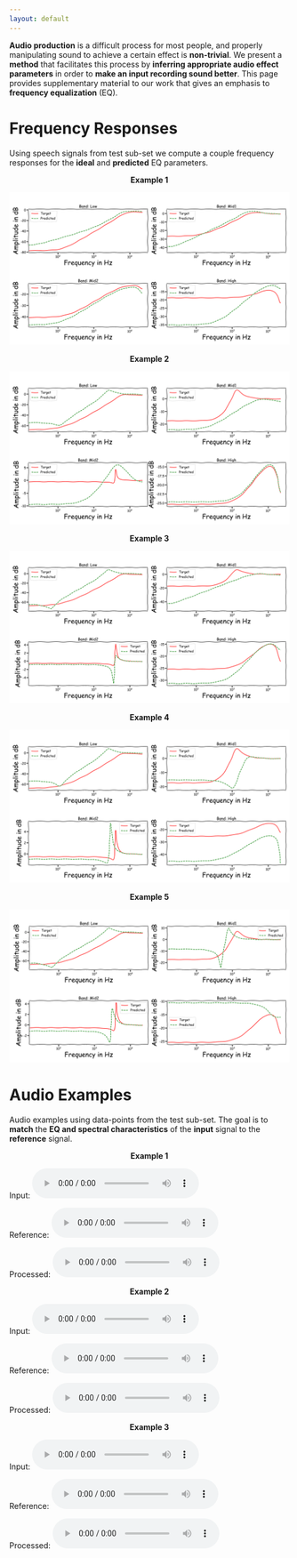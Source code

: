 ```yaml
---
layout: default
---
```

**Audio production** is a difficult process for most people, and properly manipulating sound to achieve a certain effect is **non-trivial**. We present a **method** that facilitates this process by **inferring appropriate audio effect parameters** in order to **make an input recording sound better**. This page provides supplementary material to our work that gives an emphasis to **frequency equalization** (EQ).

# Frequency Responses
Using speech signals from test sub-set we compute a couple frequency responses for the **ideal** and **predicted** EQ parameters.


<p align="center"> <b>Example 1</b></p>

![Example 1](https://raw.githubusercontent.com/Js-Mim/sp-demo/master/figures/f_r_a.png)

<p align="center"> <b>Example 2</b></p>                                        

![Example 2](https://raw.githubusercontent.com/Js-Mim/sp-demo/master/figures/f_r_b.png)

<p align="center"> <b>Example 3</b></p>                                        

![Example 3](https://raw.githubusercontent.com/Js-Mim/sp-demo/master/figures/f_r_c.png)

<p align="center"> <b>Example 4</b></p>                                        

![Example 4](https://raw.githubusercontent.com/Js-Mim/sp-demo/master/figures/f_r_d.png)

<p align="center"> <b>Example 5</b></p>                                       

![Example 5](https://raw.githubusercontent.com/Js-Mim/sp-demo/master/figures/f_r_e.png)



# Audio Examples
Audio examples using data-points from the test sub-set. The goal is to **match** the **EQ and spectral characteristics** of the **input** signal to the **reference** signal.

<p align="center"> <b>Example 1</b></p>

Input: 
<audio controls="1"><source src="https://raw.githubusercontent.com/Js-Mim/sp-demo/raw/master/audio_files/ex1_input.wav"></audio>

Reference: 
<audio controls="1"><source src="https://raw.githubusercontent.com/Js-Mim/sp-demo/raw/master/audio_files/ex1_reference.wav"></audio>

Processed: 
<audio controls="1"><source src="https://raw.githubusercontent.com/Js-Mim/sp-demo/raw/master/audio_files/ex1_estimated.wav"></audio>

<p align="center"> <b>Example 2</b></p>

Input: 
<audio controls="1"><source src="https://raw.githubusercontent.com/Js-Mim/sp-demo/raw/master/audio_files/ex2_input.wav"></audio>

Reference: 
<audio controls="1"><source src="https://raw.githubusercontent.com/Js-Mim/sp-demo/raw/master/audio_files/ex2_reference.wav"></audio>

Processed: 
<audio controls="1"><source src="https://raw.githubusercontent.com/Js-Mim/sp-demo/raw/master/audio_files/ex2_estimated.wav"></audio>

<p align="center"> <b>Example 3</b></p>

Input: 
<audio controls="1"><source src="https://raw.githubusercontent.com/Js-Mim/sp-demo/raw/master/audio_files/ex3_input.wav"></audio>

Reference: 
<audio controls="1"><source src="https://raw.githubusercontent.com/Js-Mim/sp-demo/raw/master/audio_files/ex3_reference.wav"></audio>

Processed: 
<audio controls="1"><source src="https://raw.githubusercontent.com/Js-Mim/sp-demo/raw/master/audio_files/ex3_estimated.wav"></audio>
